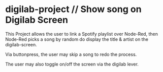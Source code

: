 # digilab-project // Show song on Digilab Screen

This Project allows the user to link a Spotify playlist over Node-Red, then Node-Red picks a song by random do display the title & artist on the digilab-screen.

Via buttonpress, the user may skip a song to redo the process.

The user may also toggle on/off the screen via the digilab lever.
